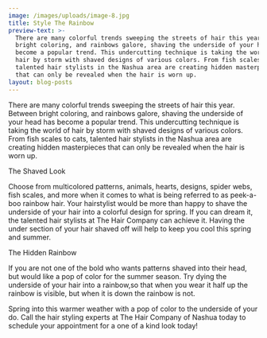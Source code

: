 ```yaml
---
image: /images/uploads/image-8.jpg
title: Style The Rainbow
preview-text: >-
  There are many colorful trends sweeping the streets of hair this year. Between
  bright coloring, and rainbows galore, shaving the underside of your head has
  become a popular trend. This undercutting technique is taking the world of
  hair by storm with shaved designs of various colors. From fish scales to cats,
  talented hair stylists in the Nashua area are creating hidden masterpieces
  that can only be revealed when the hair is worn up.
layout: blog-posts
---
```

There are many colorful trends sweeping the streets of hair this year. Between bright coloring, and rainbows galore, shaving the underside of your head has become a popular trend. This undercutting technique is taking the world of hair by storm with shaved designs of various colors. From fish scales to cats, talented hair stylists in the Nashua area are creating hidden masterpieces that can only be revealed when the hair is worn up.



The Shaved Look

Choose from multicolored patterns, animals, hearts, designs, spider webs, fish scales, and more when it comes to what is being referred to as peek-a-boo rainbow hair. Your hairstylist would be more than happy to shave the underside of your hair into a colorful design for spring. If you can dream it, the talented hair stylists at The Hair Company can achieve it. Having the under section of your hair shaved off will help to keep you cool this spring and summer.



The Hidden Rainbow

If you are not one of the bold who wants patterns shaved into their head, but would like a pop of color for the summer season. Try dying the underside of your hair into a rainbow,so that when you wear it half up the rainbow is visible, but when it is down the rainbow is not.



Spring into this warmer weather with a pop of color to the underside of your do. Call the hair styling experts at The Hair Company of Nashua today to schedule your appointment for a one of a kind look today!
